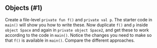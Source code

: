 ## Objects (#1)

Create a file-level `private fun f()` and `private val p`. The starter code in
`main()` will show you how to write these. Now duplicate `f()` and `p` inside
`object Space` and again in `private object Space2`, and get these to work
according to the code in `main()`. Notice the changes you need to make so that
`f()` is available in `main()`. Compare the different approaches.